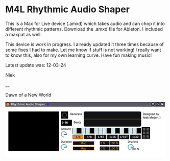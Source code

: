 # M4L Rhythmic Audio Shaper

This is a Max for Live device (.amxd) which takes audio and can chop it into different rhythmic patterns. Download the .amxd file for Ableton. I included a maxpat as well.

This device is work in progress. I already updated it three times because of some fixes I had to make. Let me know if stuff is not working! 
I really want to know this, also for my own learning curve. Have fun making music!

Latest update was: 12-03-24

Niek

__

Dawn of a New World

<img src="./screenshot-device" width="500">

